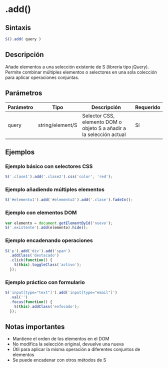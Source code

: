 # .add()

## Sintaxis

```javascript
S().add( query )
```

## Descripción

Añade elementos a una selección existente de S (librería tipo jQuery). Permite combinar múltiples elementos o selectores en una sola colección para aplicar operaciones conjuntas.

## Parámetros

| Parámetro | Tipo | Descripción | Requerido |
|-----------|------|-------------|-----------|
| query | string/element/S | Selector CSS, elemento DOM o objeto S a añadir a la selección actual | Sí |

## Ejemplos

### Ejemplo básico con selectores CSS
```javascript
S('.clase1').add('.clase2').css('color', 'red');
```

### Ejemplo añadiendo múltiples elementos
```javascript
S('#elemento1').add('#elemento2').add('.clase').fadeIn();
```

### Ejemplo con elementos DOM
```javascript
var elemento = document.getElementById('nuevo');
S('.existente').add(elemento).hide();
```

### Ejemplo encadenando operaciones
```javascript
S('p').add('div').add('span')
  .addClass('destacado')
  .click(function() {
    S(this).toggleClass('activo');
  });
```

### Ejemplo práctico con formulario
```javascript
S('input[type="text"]').add('input[type="email"]')
  .val('')
  .focus(function() {
    S(this).addClass('enfocado');
  });
```

## Notas importantes

- Mantiene el orden de los elementos en el DOM
- No modifica la selección original, devuelve una nueva
- Útil para aplicar la misma operación a diferentes conjuntos de elementos
- Se puede encadenar con otros métodos de S